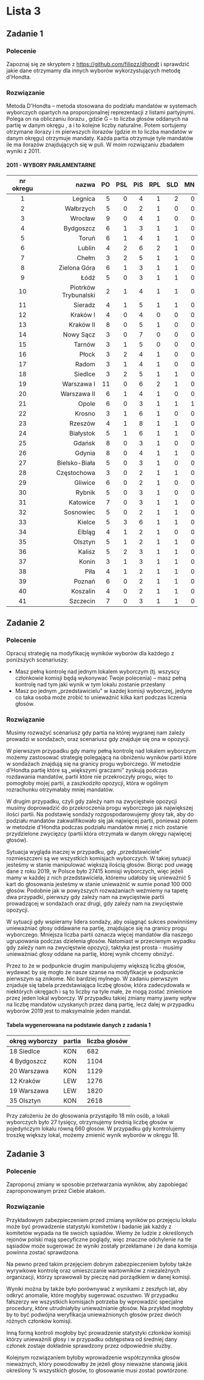 # Lista 3


## Zadanie 1
### Polecenie
Zapoznaj się ze skryptem z https://github.com/filipzz/dhondt i  sprawdzić jakie dane otrzymamy dla innych wyborów wykorzystujących metodę d'Hondta.
### Rozwiązanie
Metoda D'Hondta – metoda stosowana do podziału mandatów w systemach wyborczych opartych na proporcjonalnej reprezentacji z listami partyjnymi. Polega on na obliczaniu ilorazu   , gdzie G – to liczba głosów oddanych na partię w danym okręgu , a i to kolejne liczby naturalne. Potem sortujemy otrzymane ilorazy i m pierwszych ilorazów (gdzie m to liczba mandatów w danym okręgu) otrzymuje mandaty. Każda partia otrzymuje tyle mandatów ile ma ilorazów znajdujących się w puli.
W moim rozwiązaniu zbadałem wyniki z 2011.

#### 2011 - WYBORY PARLAMENTARNE

nr okregu | nazwa  |  PO |  PSL |  PiS |  RPL |  SLD |  MN
:---: | ---: | ---: | ---: | ---: | ---: | ---: |---: |
1  |  Legnica |  5 |  0 |  4 |  1 |  2 |  0
2  |  Wałbrzych |  5 |  0 |  2 |  1 |  0 |  0
3  |  Wrocław |  9 |  0 |  4 |  1 |  0 |  0
4  |  Bydgoszcz |  6 |  1 |  3 |  1 |  1 |  0
5  |  Toruń |  6 |  1 |  4 |  1 |  1 |  0
6  |  Lublin |  4 |  2 |  6 |  2 |  1 |  0
7  |  Chełm |  3 |  2 |  5 |  1 |  1 |  0
8  |  Zielona Góra |  6 |  1 |  3 |  1 |  1 |  0
9  |  Łódź |  5 |  0 |  3 |  1 |  1 |  0
10  |  Piotrków Trybunalski |  2 |  1 |  4 |  1 |  1 |  0
11  |  Sieradz |  4 |  1 |  5 |  1 |  1 |  0
12  |  Kraków I |  4 |  0 |  4 |  0 |  0 |  0
13  |  Kraków II |  8 |  0 |  5 |  1 |  0 |  0
14  |  Nowy Sącz |  3 |  0 |  7 |  0 |  0 |  0
15  |  Tarnów |  3 |  1 |  5 |  0 |  0 |  0
16  |  Płock |  3 |  2 |  4 |  1 |  0 |  0
17  |  Radom |  3 |  1 |  4 |  1 |  0 |  0
18  |  Siedlce |  3 |  2 |  5 |  1 |  1 |  0
19  |  Warszawa I |  11 |  0 |  6 |  2 |  1 |  0
20  |  Warszawa II |  6 |  1 |  4 |  1 |  0 |  0
21  |  Opole |  6 |  0 |  3 |  1 |  1 |  1
22  |  Krosno |  3 |  1 |  6 |  1 |  0 |  0
23  |  Rzeszów |  4 |  1 |  8 |  1 |  1 |  0
24  |  Białystok |  5 |  1 |  6 |  1 |  1 |  0
25  |  Gdańsk |  8 |  0 |  3 |  1 |  0 |  0
26  |  Gdynia |  8 |  0 |  4 |  1 |  1 |  0
27  |  Bielsko-Biała |  5 |  0 |  3 |  1 |  0 |  0
28  |  Częstochowa |  3 |  0 |  2 |  1 |  1 |  0
29  |  Gliwice |  6 |  0 |  2 |  1 |  0 |  0
30  |  Rybnik |  5 |  0 |  3 |  1 |  0 |  0
31  |  Katowice |  7 |  0 |  3 |  1 |  1 |  0
32  |  Sosnowiec |  5 |  0 |  2 |  1 |  1 |  0
33  |  Kielce |  5 |  3 |  6 |  1 |  1 |  0
34  |  Elbląg |  4 |  1 |  2 |  1 |  0 |  0
35  |  Olsztyn |  5 |  1 |  2 |  1 |  1 |  0
36  |  Kalisz |  5 |  2 |  3 |  1 |  1 |  0
37  |  Konin |  3 |  1 |  3 |  1 |  1 |  0
38  |  Piła |  4 |  1 |  2 |  1 |  1 |  0
39  |  Poznań |  6 |  0 |  2 |  1 |  1 |  0
40  |  Koszalin |  4 |  0 |  2 |  1 |  1 |  0
41  |  Szczecin |  7 |  0 |  3 |  1 |  1 |  0

## Zadanie 2
### Polecenie
Opracuj strategię na modyfikację wyników wyborów dla każdego z poniższych scenariuszy:
* Masz pełną kontrolę nad jednym lokalem wyborczym (tj. wszyscy członkowie komisji będą wykonywać Twoje polecenia) – masz pełną kontrolę nad tym jaki wynik w tym lokalu zostanie przesłany
* Masz po jednym „przedstawicielu” w każdej komisji wyborczej, jedyne co taka osoba może zrobić to unieważnić kilka kart podczas liczenia głosów.
### Rozwiązanie
Musimy rozważyć scenariusz gdy partia na której wygranej nam zależy prowadzi w sondażach, oraz scenariusz gdy znajduje się ona w opozycji. 

W pierwszym przypadku gdy mamy pełną kontrolę nad lokalem wyborczym możemy zastosować strategię polegającą na obniżeniu wyników partii które w sondażach znajdują się na granicy progu wyborczego. W metodzie d'Hondta partię które są „większymi graczami” zyskują podczas rozdawania mandatów, partii które nie przekroczyły progu, więc to pomogłoby mojej partii, a zaszkodziło opozycji, która w ogólnym rozrachunku otrzymałaby mniej mandatów.

W drugim przypadku, czyli gdy zależy nam na zwycięstwie opozycji musimy doprowadzić do przekroczenia progu wyborczego jak największej ilości partii. Na podstawię sondaży rozgospodarowujemy głosy tak, aby do podziału mandatów zakwalifikowało się jak najwięcej partii, ponieważ potem w metodzie d'Hondta podczas podziału mandatów mniej z nich zostanie przydzielone zwycięzcy (partii która otrzymała w danym okręgu najwięcej głosów).

Sytuacja wygląda inaczej w przypadku, gdy „przedstawiciele” rozmieszczeni są we wszystkich komisjach wyborczych. W takiej sytuacji jesteśmy w stanie manipulować większą ilością głosów. Biorąc pod uwagę dane z roku 2019, w Polsce było 27415 komisji wyborczych, więc jeżeli mamy w każdej z nich przedstawiciela, któremu udałoby się unieważnić 5 kart do głosowania jesteśmy w stanie unieważnić w sumie ponad 100 000 głosów. Podobnie jak w powyższych rozważaniach weźmiemy na tapetę dwa przypadki, pierwszy gdy zależy nam na zwycięstwie partii prowadzącej w sondażach oraz drugi, gdy zależy nam na zwycięstwie opozycji. 

W sytuacji gdy wspieramy lidera sondaży, aby osiągnąć sukces powinniśmy unieważniać głosy oddawane na partię, znajdujące się na granicy progu wyborczego. Mniejsza liczba partii oznacza więcej mandatów dla naszego ugrupowania podczas dzielenia głosów. Natomiast w przeciwnym wypadku gdy zależy nam na zwycięstwie opozycji, taktyka jest prosta - musimy unieważniać głosy oddane na partię, której wynik chcemy obniżyć.

Przez to że w podpunkcie drugim manipulujemy większą liczbą głosów, wydawać by się mogło że nasze szanse na modyfikacje w podpunkcie pierwszym są znikome. Nic bardziej mylnego. W zadaniu pierwszym znjaduje się tabela przedstawiająca liczbę głosów, która zadecydowała w niektórych okręgach i są to liczby na tyle małe, że mogą zostać zmienione przez jeden lokal wyborczy. W przypadku takiej zmiany mamy jawny wpływ na liczbę mandatów uzyskanych przez daną partię, lecz dalej w przypadku wyborów 2019 jest to maksymalnie jeden mandat.

#### Tabela wygenerowana na podstawie danych z zadania 1
okręg wyborczy | partia	| liczba głosów
-|-|-
18	Siedlce	  |KON | 682
4	 Bydgoszcz	|KON | 1104
20	Warszawa	|KON  |1129
12	Kraków	  |LEW  |1276
19	Warszawa	|LEW  |1820
35	Olsztyn	  |KON | 2618

Przy założeniu że do głosowania przystąpiło 18 mln osób, a lokali wyborczych było 27 tysięcy, otrzymujemy średnią liczbę głosów w pojedyńczym lokalu równą 660 głosów. W przypadku gdy kontrolujemy troszkę większy lokal, możemy zmienić wynik wyborów w okręgu 18.


## Zadanie 3
### Polecenie
Zaproponuj zmiany w sposobie przetwarzania wyników, aby zapobiegać zaproponowanym przez Ciebie atakom.
### Rozwiązanie
Przykładowym zabezpieczeniem przed zmianą wyników po przejęciu lokalu może być prowadzenie statystyki komitetów i badanie jak każdy z komitetów wypada na tle swoich sąsiadów. Wiemy że ludzie z określonych rejonów polski mają specyficzne poglądy, więc znaczne odchylenie na tle sąsiadów może sugerować że wyniki zostały przekłamane i że dana komisja powinna zostać sprawdzona.

Na pewno przed takim przejęciem dobrym zabezpieczeniem byłoby także wyrywkowe kontrolę oraz umieszczanie wartowników z niezależnych organizacji, którzy sprawowali by pieczę nad porządkiem w danej komisji.

Wyniki można by także było porównywać z wynikami z zeszłych lat, aby odkryć anomalie, które mogłyby sugerować oszustwo.
W przypadku fałszerzy we wszystkich komisjach potrzeba by wprowadzić specjalne procedury, które utrudniałyby unieważnianie głosów. Na przykład mogłoby by to być podwójna weryfikacja unieważnionych głosów przez dwóch różnych członków komisji.

Inną formą kontroli mogłoby być prowadzenie statystyki członków komisji którzy unieważnili głosy i w przypadku odstępstwa od średniej dany członek zostaje dokładnie sprawdzony przez odpowiednie służby.

Kolejnym rozwiązaniem byłoby wprowadzenie współczynnika głosów nieważnych, który powodowałby że jeżeli głosy nieważne stanowią jakiś określony % wszystkich głosów, to głosowanie musi zostać powtórzone.
